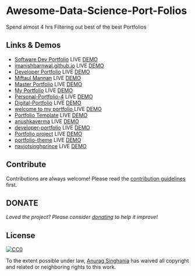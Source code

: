 # Awesome-Data-Science-Port-Folios
Spend almost 4 hrs Filtering out best of the best Portfolios
## Links & Demos
- [Software Dev Portfolio](https://github.com/techyhoney/techyhoney.github.io) LIVE [DEMO](https://www.hitengoyal.me/)
- [imanishbarnwal.github.io](https://github.com/imanishbarnwal/imanishbarnwal.github.io) LIVE [DEMO](https://www.manishweb.xyz)  
- [Developer Portfolio](https://github.com/Roshankrsoni/Roshankrsoni.github.io) LIVE [DEMO](https://roshankrsoni.github.io/)
- [Miftaul Mannan](https://github.com/Tasin5541/portfolio) LIVE [DEMO](https://tasin5541.github.io/)
- [Master Portfolio](https://github.com/ashutosh1919/masterPortfolio) LIVE [DEMO](https://ashutoshhathidara.com/#/home)
- [My Portfolio](https://github.com/omkar-ghotekar/omkar-ghotekar.github.io) LIVE [DEMO](http://omkarghotekar.me/)
- [Personal-Portfolio-4](https://github.com/montasim/Personal-Portfolio-4) LIVE [DEMO](https://montasim.github.io/Personal-Portfolio-4/)
- [Digital-Portfolio](https://github.com/Anglesvar/Digital-Portfolio) LIVE [DEMO](https://anglesvar.netlify.app/)
- [welcome to my portfolio ](https://github.com/alok722/alokraj.tech) LIVE [DEMO](https://alokraj.tech/)
- [Portfolio Template](https://portfolio-template.surge.sh/) LIVE [DEMO](https://portfolio-template.surge.sh/)
- [anushkaverma](https://github.com/verma-anushka/anushkaverma) LIVE [DEMO](https://verma-anushka.github.io/anushkaverma/)
- [developer-portfolio](https://github.com/ysherqawi/developer-portfolio) LIVE [DEMO](https://ysherqawi.github.io/#/)
- [Portfolio project](https://github.com/poonam9009/portfolio) LIVE [DEMO](https://dnyaneshwarsakhare.github.io/Portfolio/)
- [portfolio-theme](https://github.com/Md-Saad/portfolio-theme) LIVE [DEMO](https://md-saad.github.io/portfolio-theme/)
- [navjotsinghprince](https://github.com/navjotsinghprince/navjotsinghprince.github.io) LIVE [DEMO](https://navjotsinghprince.github.io/)

  
## Contribute

Contributions are always welcome!
Please read the [contribution guidelines](contributing.md) first.

## DONATE
<i>Loved the project? Please consider [donating](https://www.paypal.com/paypalme/dracarysinc) to help it improve!</i>

## License 

[![CC0](https://licensebuttons.net/p/zero/1.0/88x31.png)](https://creativecommons.org/publicdomain/zero/1.0/)

To the extent possible under law, [Anurag Singhania](https://github.com/itzanuragsinghania) has waived all copyright and related or neighboring rights to this work.
